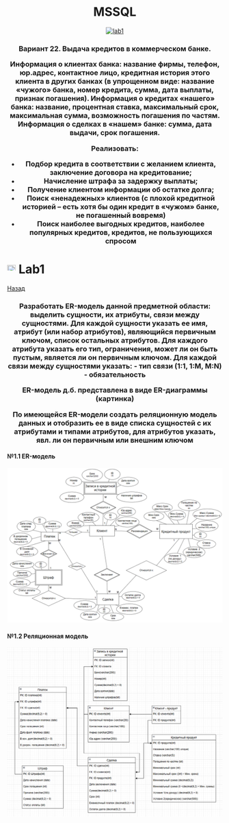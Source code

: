 <h1 name="content" align="center"><a href="">
</a> MSSQL</h1>

<p align="center">
  <a href="#-lab1"><img alt="lab1" src="https://img.shields.io/badge/Lab1-blue"></a> 
</p>
<h3 align="center">
  <a href="#client"></a>
  Вариант 22. Выдача кредитов в коммерческом банке.
  
Информация о клиентах банка: название фирмы, телефон, юр.адрес, контактное лицо, кредитная история этого клиента в других банках (в упрощенном виде: название «чужого» банка, номер кредита, сумма, дата выплаты, признак погашения).
Информация о кредитах «нашего» банка: название, процентная ставка, максимальный срок,  максимальная сумма, возможность погашения по частям.
Информация о сделках в «нашем» банке: сумма, дата выдачи, срок погашения.

Реализовать:
- Подбор кредита в соответствии с желанием клиента, заключение договора на кредитование;
- Начисление штрафа за задержку выплаты;
- Получение клиентом информации об остатке долга;
- Поиск «ненадежных» клиентов (с плохой кредитной историей – есть хотя бы один кредит в «чужом» банке, не погашенный вовремя)
- Поиск наиболее выгодных кредитов, наиболее популярных кредитов, кредитов, не пользующихся спросом


</h3>

# <img src="https://github.com/user-attachments/assets/e080adec-6af7-4bd2-b232-d43cb37024ac" width="20" height="20"/> Lab1
[Назад](#content)
<h3 align="center">
  <a href="#client"></a>
  Разработать ER-модель данной предметной области: выделить сущности, их атрибуты, связи между сущностями. 
Для каждой сущности указать ее имя, атрибут (или набор атрибутов), являющийся первичным ключом, список остальных атрибутов.
Для каждого атрибута указать его тип, ограничения, может ли он быть пустым, является ли он первичным ключом.
Для каждой связи между сущностями указать: 
- тип связи (1:1, 1:M, M:N)
- обязательность

ER-модель д.б. представлена в виде ER-диаграммы (картинка)

По имеющейся ER-модели создать реляционную модель данных и отобразить ее в виде списка сущностей с их атрибутами и типами атрибутов,  для атрибутов указать, явл. ли он первичным или внешним ключом 
</h3>

#### №1.1 ER-модель
![image](/pictures/ER.png)
#### №1.2 Реляционная модель
![image](/pictures/Реляционная_модель.png)
